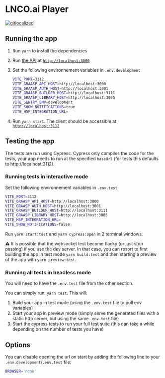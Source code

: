 # LNCO.ai Player

[![gitlocalized](https://gitlocalize.com/repo/9233/whole_project/badge.svg)](https://gitlocalize.com/repo/9233?utm_source=badge)

## Running the app

1. Run `yarn` to install the dependencies
2. Run [the API](https://github.com/graasp/graasp) at [`http://localhost:3000`](http://localhost:3000)
3. Set the following environnement variables in `.env.development`

   ```sh
   VITE_PORT=3112
   VITE_GRAASP_API_HOST=http://localhost:3000
   VITE_GRAASP_AUTH_HOST=http://localhost:3001
   VITE_GRAASP_BUILDER_HOST=http://localhost:3111
   VITE_GRAASP_LIBRARY_HOST=http://localhost:3005
   VITE_SENTRY_ENV=development
   VITE_SHOW_NOTIFICATIONS=true
   VITE_H5P_INTEGRATION_URL=
   ```

4. Run `yarn start`. The client should be accessible at [`http://localhost:3112`](http://localhost:3112)

## Testing the app

The tests are run using Cypress. Cypress only compiles the code for the tests, your app needs to run at the specified `baseUrl` (for tests this defaults to http://localhost:3112).

### Running tests in interactive mode

Set the following environnement variables in `.env.test`

```sh
VITE_PORT=3112
VITE_GRAASP_API_HOST=http://localhost:3000
VITE_GRAASP_AUTH_HOST=http://localhost:3001
VITE_GRAASP_BUILDER_HOST=http://localhost:3111
VITE_GRAASP_LIBRARY_HOST=http://localhost:3005
VITE_H5P_INTEGRATION_URL=
VITE_SHOW_NOTIFICATIONS=false
```

Run `yarn start:test` and `yarn cypress:open` in 2 terminal windows.

:warning: It is possible that the websocket test become flacky (or just stop passing) if you use the dev server. In that case, you can resort to first building the app in test mode `yarn build:test` and then starting a preview of the app with `yarn preview:test`.

### Running all tests in headless mode

You will need to have the `.env.test` file from the other section.

You can simply run: `yarn test`. This will:

1. Build your app in test mode (using the `.env.test` file to pull env variables)
2. Start your app in preview mode (simply serve the generated files with a static http server, but using the same `.env.test` file)
3. Start the cypress tests to run your full test suite (this can take a while depending on the number of tests you have)

## Options

You can disable opening the url on start by adding the following line to your `.env.development`/`.env.test` file:

```sh
BROWSER='none'
```
